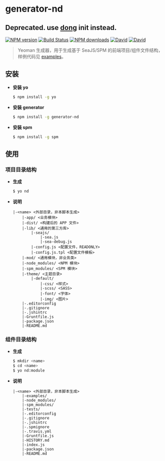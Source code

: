 # generator-nd

## Deprecated. use [dong](https://github.com/crossjs/dong) init instead.

[![NPM version](https://img.shields.io/npm/v/generator-nd.svg?style=flat-square)](https://npmjs.org/package/generator-nd)
[![Build Status](https://img.shields.io/travis/ndfront/generator-nd.svg?style=flat-square)](https://travis-ci.org/ndfront/generator-nd)
[![NPM downloads](http://img.shields.io/npm/dm/generator-nd.svg?style=flat-square)](https://npmjs.org/package/generator-nd)
[![David](http://img.shields.io/david/ndfront/generator-nd.svg?style=flat-square)](https://npmjs.org/package/generator-nd)
[![David](http://img.shields.io/david/dev/ndfront/generator-nd.svg?style=flat-square)](https://npmjs.org/package/generator-nd)

> Yeoman 生成器，用于生成基于 SeaJS/SPM 的前端项目/组件文件结构，样例代码见 [examples](https://github.com/ndfront/examples)。


## 安装

- **安装 yo**

    ```bash
    $ npm install -g yo
    ```

- **安装 generator**

    ```bash
    $ npm install -g generator-nd
    ```

- **安装 spm**

    ```bash
    $ npm install -g spm
    ```

## 使用

### 项目目录结构

- **生成**

    ```bash
    $ yo nd
    ```

- **说明**

    ```
    |-<name> <外部目录，非本脚本生成>
        |-app/ <业务模块>
        |-dist/ <构建后的 APP 文件>
        |-lib/ <通用的第三方库>
            |-seajs/
                |-sea.js
                |-sea-debug.js
            |-config.js <配置文件，READONLY>
            |-config.js.tpl <配置文件模板>
        |-mod/ <通用模块，非业务类>
        |-node_modules/ <NPM 模块>
        |-spm_modules/ <SPM 模块>
        |-theme/ <主题目录>
            |-default/
                |-css/ <样式>
                |-scss/ <SASS>
                |-font/ <字体>
                |-img/ <图片>
        |-.editorconfig
        |-.gitignore
        |-.jshintrc
        |-Gruntfile.js
        |-package.json
        |-README.md
    ```

### 组件目录结构

- **生成**

    ```bash
    $ mkdir <name>
    $ cd <name>
    $ yo nd:module
    ```

- **说明**

    ```
    |-<name> <外部目录，非本脚本生成>
        |-examples/
        |-node_modules/
        |-spm_modules/
        |-tests/
        |-.editorconfig
        |-.gitignore
        |-.jshintrc
        |-.spmignore
        |-.travis.yml
        |-Gruntfile.js
        |-HISTORY.md
        |-index.js
        |-package.json
        |-README.md
    ```
